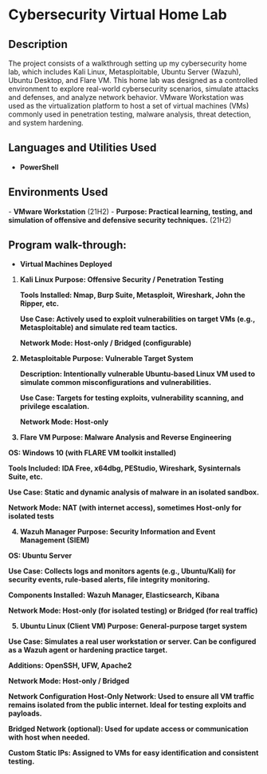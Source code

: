 <h1>Cybersecurity Virtual Home Lab</h1>

<h2>Description</h2>
The project consists of a walkthrough setting up my cybersecurity home lab, which includes Kali Linux, Metasploitable, Ubuntu Server (Wazuh), Ubuntu Desktop, and Flare VM. This home lab was designed as a controlled environment to explore real-world cybersecurity scenarios, simulate attacks and defenses, and analyze network behavior. VMware Workstation was used as the virtualization platform to host a set of virtual machines (VMs) commonly used in penetration testing, malware analysis, threat detection, and system hardening.
<br />


<h2>Languages and Utilities Used</h2>

- <b>PowerShell</b> 

<h2>Environments Used </h2>
- <b>VMware Workstation</b> (21H2)
- <b>Purpose: Practical learning, testing, and simulation of offensive and defensive security techniques.</b> (21H2)

<h2>Program walk-through:</h2>

- <b>Virtual Machines Deployed</b>
1. <b>Kali Linux<b/>
       <b>Purpose:<b/> Offensive Security / Penetration Testing

      <b>Tools Installed:<b/> Nmap, Burp Suite, Metasploit, Wireshark, John the Ripper, etc.

      <b>Use Case:<b/> Actively used to exploit vulnerabilities on target VMs (e.g., Metasploitable) and simulate red team tactics.

      <b>Network Mode:<b/> Host-only / Bridged (configurable)

2. <b>Metasploitable<b/>
      <b>Purpose:<b/> Vulnerable Target System

      <b>Description:<b/> Intentionally vulnerable Ubuntu-based Linux VM used to simulate common misconfigurations and vulnerabilities.

      Use Case: Targets for testing exploits, vulnerability scanning, and privilege escalation.

      Network Mode: Host-only

3. Flare VM
Purpose: Malware Analysis and Reverse Engineering

OS: Windows 10 (with FLARE VM toolkit installed)

Tools Included: IDA Free, x64dbg, PEStudio, Wireshark, Sysinternals Suite, etc.

Use Case: Static and dynamic analysis of malware in an isolated sandbox.

Network Mode: NAT (with internet access), sometimes Host-only for isolated tests

4. Wazuh Manager
Purpose: Security Information and Event Management (SIEM)

OS: Ubuntu Server

Use Case: Collects logs and monitors agents (e.g., Ubuntu/Kali) for security events, rule-based alerts, file integrity monitoring.

Components Installed: Wazuh Manager, Elasticsearch, Kibana

Network Mode: Host-only (for isolated testing) or Bridged (for real traffic)

5. Ubuntu Linux (Client VM)
Purpose: General-purpose target system

Use Case: Simulates a real user workstation or server. Can be configured as a Wazuh agent or hardening practice target.

Additions: OpenSSH, UFW, Apache2

Network Mode: Host-only / Bridged

Network Configuration
Host-Only Network: Used to ensure all VM traffic remains isolated from the public internet. Ideal for testing exploits and payloads.

Bridged Network (optional): Used for update access or communication with host when needed.

Custom Static IPs: Assigned to VMs for easy identification and consistent testing.



<!--
 ```diff
- text in red
+ text in green
! text in orange
# text in gray
@@ text in purple (and bold)@@
```
--!>
